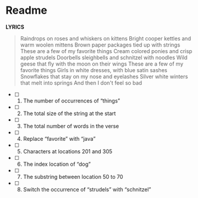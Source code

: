 # **Readme**

**LYRICS**
>Raindrops on roses and whiskers on kittens Bright cooper kettles and warm woolen mittens Brown paper packages tied up with strings These are a few of my favorite things Cream colored ponies and crisp apple strudels Doorbells sleighbells and schnitzel with noodles Wild geese that fly with the moon on their wings These are a few of my favorite things Girls in white dresses, with blue satin sashes Snowflakes that stay on my nose and eyelashes Silver white winters that melt into springs And then I don't feel so bad

 - [ ] 1. The number of occurrences of “things”
 - [ ] 2. The total size of the string at the start
 - [ ] 3. The total number of words in the verse
 - [ ] 4. Replace “favorite” with “java”
 - [ ] 5. Characters at locations 201 and 305
 - [ ] 6. The index location of “dog”
 - [ ] 7. The substring between location 50 to 70
 - [ ] 8. Switch the occurrence of “strudels” with “schnitzel”
